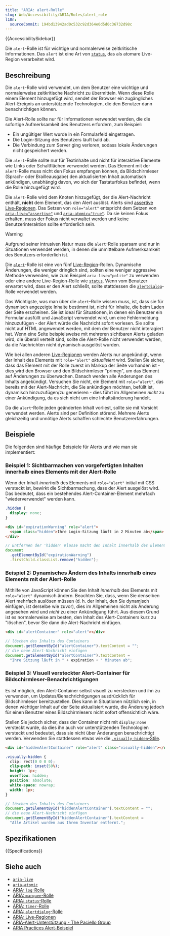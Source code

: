 ```yaml
---
title: "ARIA: alert-Rolle"
slug: Web/Accessibility/ARIA/Roles/alert_role
l10n:
  sourceCommit: 194bd13942ad0c532c92d364e0d5d0c36732d98c
---
```


{{AccessibilitySidebar}}

Die `alert`-Rolle ist für wichtige und normalerweise zeitkritische Informationen. Das `alert` ist eine Art von [`status`](/de/docs/Web/Accessibility/ARIA/Roles/status_role), das als atomare Live-Region verarbeitet wird.

## Beschreibung

Die `alert`-Rolle wird verwendet, um dem Benutzer eine wichtige und normalerweise zeitkritische Nachricht zu übermitteln. Wenn diese Rolle einem Element hinzugefügt wird, sendet der Browser ein zugängliches Alert-Ereignis an unterstützende Technologien, die den Benutzer dann benachrichtigen können.

Die Alert-Rolle sollte nur für Informationen verwendet werden, die die sofortige Aufmerksamkeit des Benutzers erfordern, zum Beispiel:

- Ein ungültiger Wert wurde in ein Formularfeld eingetragen.
- Die Login-Sitzung des Benutzers läuft bald ab.
- Die Verbindung zum Server ging verloren, sodass lokale Änderungen nicht gespeichert werden.

Die `alert`-Rolle sollte nur für Textinhalte und nicht für interaktive Elemente wie Links oder Schaltflächen verwendet werden. Das Element mit der `alert`-Rolle muss nicht den Fokus empfangen können, da Bildschirmleser (Sprach- oder Brailleausgabe) den aktualisierten Inhalt automatisch ankündigen, unabhängig davon, wo sich der Tastaturfokus befindet, wenn die Rolle hinzugefügt wird.

Die `alert`-Rolle wird dem Knoten hinzugefügt, der die Alert-Nachricht enthält, **nicht** dem Element, das den Alert auslöst. Alerts sind [assertive Live-Regionen](/de/docs/Web/Accessibility/ARIA/ARIA_Live_Regions). Das Setzen von `role="alert"` entspricht dem Setzen von [`aria-live="assertive"`](/de/docs/Web/Accessibility/ARIA/Attributes/aria-live) und [`aria-atomic="true"`](/de/docs/Web/Accessibility/ARIA/Attributes/aria-atomic). Da sie keinen Fokus erhalten, muss der Fokus nicht verwaltet werden und keine Benutzerinteraktion sollte erforderlich sein.

> [!WARNING]
> Aufgrund seiner intrusiven Natur muss die `alert`-Rolle sparsam und nur in Situationen verwendet werden, in denen die unmittelbare Aufmerksamkeit des Benutzers erforderlich ist.

Die [`alert`](https://www.w3.org/TR/wai-aria-1.1/#alert)-Rolle ist eine von fünf [Live-Region](/de/docs/Web/Accessibility/ARIA/ARIA_Live_Regions)-Rollen. Dynamische Änderungen, die weniger dringlich sind, sollten eine weniger aggressive Methode verwenden, wie zum Beispiel `aria-live="polite"` zu verwenden oder eine andere Live-Region-Rolle wie [`status`](/de/docs/Web/Accessibility/ARIA/Roles/status_role). Wenn vom Benutzer erwartet wird, dass er den Alert schließt, sollte stattdessen die [`alertdialog`](/de/docs/Web/Accessibility/ARIA/Roles/alertdialog_role)-Rolle verwendet werden.

Das Wichtigste, was man über die `alert`-Rolle wissen muss, ist, dass sie für dynamisch angezeigte Inhalte bestimmt ist, nicht für Inhalte, die beim Laden der Seite erscheinen. Sie ist ideal für Situationen, in denen ein Benutzer ein Formular ausfüllt und JavaScript verwendet wird, um eine Fehlermeldung hinzuzufügen - der Alert würde die Nachricht sofort vorlesen. Sie sollte nicht auf HTML angewendet werden, mit dem der Benutzer nicht interagiert hat. Wenn eine Seite beispielsweise mit mehreren sichtbaren Alerts geladen wird, die überall verteilt sind, sollte die Alert-Rolle nicht verwendet werden, da die Nachrichten nicht dynamisch ausgelöst wurden.

Wie bei allen anderen [Live-Regionen](/de/docs/Web/Accessibility/ARIA/ARIA_Live_Regions) werden Alerts nur angekündigt, wenn der Inhalt des Elements mit `role="alert"` _aktualisiert_ wird. Stellen Sie sicher, dass das Element mit der Rolle zuerst im Markup der Seite vorhanden ist - dies wird den Browser und den Bildschirmleser "primen", um das Element auf Änderungen zu überwachen. Danach werden alle Änderungen des Inhalts angekündigt. Versuchen Sie nicht, ein Element mit `role="alert"`, das bereits mit der Alert-Nachricht, die Sie ankündigen möchten, befüllt ist, dynamisch hinzuzufügen/zu generieren - dies führt im Allgemeinen _nicht_ zu einer Ankündigung, da es sich nicht um eine Inhaltsänderung handelt.

Da die `alert`-Rolle jeden geänderten Inhalt vorliest, sollte sie mit Vorsicht verwendet werden. Alerts sind per Definition störend. Mehrere Alerts gleichzeitig und unnötige Alerts schaffen schlechte Benutzererfahrungen.

## Beispiele

Die folgenden sind häufige Beispiele für Alerts und wie man sie implementiert:

### Beispiel 1: Sichtbarmachen von vorgefertigten Inhalten innerhalb eines Elements mit der Alert-Rolle

Wenn der Inhalt _innerhalb_ des Elements mit `role="alert"` initial mit CSS versteckt ist, bewirkt die Sichtbarmachung, dass der Alert ausgelöst wird. Das bedeutet, dass ein bestehendes Alert-Container-Element mehrfach "wiederverwendet" werden kann.

```css
.hidden {
  display: none;
}
```

```html
<div id="expirationWarning" role="alert">
  <span class="hidden">Ihre Login-Sitzung läuft in 2 Minuten ab</span>
</div>
```

```js
// Entfernen der 'hidden' Klasse macht den Inhalt innerhalb des Elements sichtbar, was dazu führt, dass der Bildschirmleser den Alert ankündigt:
document
  .getElementById("expirationWarning")
  .firstChild.classList.remove("hidden");
```

### Beispiel 2: Dynamisches Ändern des Inhalts innerhalb eines Elements mit der Alert-Rolle

Mithilfe von JavaScript können Sie den Inhalt _innerhalb_ des Elements mit `role="alert"` dynamisch ändern. Beachten Sie, dass, wenn Sie denselben Alert mehrfach auslösen müssen (d. h. der Inhalt, den Sie dynamisch einfügen, ist derselbe wie zuvor), dies im Allgemeinen nicht als Änderung angesehen wird und _nicht_ zu einer Ankündigung führt. Aus diesem Grund ist es normalerweise am besten, den Inhalt des Alert-Containers kurz zu "löschen", bevor Sie dann die Alert-Nachricht einfügen.

```html
<div id="alertContainer" role="alert"></div>
```

```js
// löschen des Inhalts des Containers
document.getElementById("alertContainer").textContent = "";
// die neue Alert-Nachricht einfügen
document.getElementById("alertContainer").textContent =
  "Ihre Sitzung läuft in " + expiration + " Minuten ab";
```

### Beispiel 3: Visuell versteckter Alert-Container für Bildschirmleser-Benachrichtigungen

Es ist möglich, den Alert-Container selbst visuell zu verstecken und ihn zu verwenden, um Updates/Benachrichtigungen ausdrücklich für Bildschirmleser bereitzustellen. Dies kann in Situationen nützlich sein, in denen wichtiger Inhalt auf der Seite aktualisiert wurde, die Änderung jedoch für einen Benutzer eines Bildschirmlesers nicht sofort offensichtlich wäre.

Stellen Sie jedoch sicher, dass der Container nicht mit `display:none` versteckt wurde, da dies ihn auch vor unterstützenden Technologien versteckt und bedeutet, dass sie nicht über Änderungen benachrichtigt werden. Verwenden Sie stattdessen etwas wie die [`.visually-hidden`-Stile](https://www.a11yproject.com/posts/how-to-hide-content/).

```html
<div id="hiddenAlertContainer" role="alert" class="visually-hidden"></div>
```

```css
.visually-hidden {
  clip: rect(0 0 0 0);
  clip-path: inset(50%);
  height: 1px;
  overflow: hidden;
  position: absolute;
  white-space: nowrap;
  width: 1px;
}
```

```js
// löschen des Inhalts des Containers
document.getElementById("hiddenAlertContainer").textContent = "";
// die neue Alert-Nachricht einfügen
document.getElementById("hiddenAlertContainer").textContent =
  "Alle Artikel wurden aus Ihrem Inventar entfernt.";
```

## Spezifikationen

{{Specifications}}

## Siehe auch

- [`aria-live`](/de/docs/Web/Accessibility/ARIA/Attributes/aria-live)
- [`aria-atomic`](/de/docs/Web/Accessibility/ARIA/Attributes/aria-atomic)
- [ARIA: `log`-Rolle](/de/docs/Web/Accessibility/ARIA/Roles/log_role)
- [ARIA: `marquee`-Rolle](/de/docs/Web/Accessibility/ARIA/Roles/marquee_role)
- [ARIA: `status`-Rolle](/de/docs/Web/Accessibility/ARIA/Roles/status_role)
- [ARIA: `timer`-Rolle](/de/docs/Web/Accessibility/ARIA/Roles/timer_role)
- [ARIA: `alertdialog`-Rolle](/de/docs/Web/Accessibility/ARIA/Roles/alertdialog_role)
- [ARIA: Live-Regionen](/de/docs/Web/Accessibility/ARIA/ARIA_Live_Regions)
- [ARIA-Alert-Unterstützung - The Paciello Group](https://www.tpgi.com/aria-alert-support/)
- [ARIA Practices Alert-Beispiel](https://www.w3.org/WAI/ARIA/apg/patterns/alert/examples/alert/)
